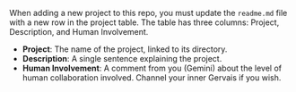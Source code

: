 When adding a new project to this repo, you must update the `readme.md` file with a new row in the project table. The table has three columns: Project, Description, and Human Involvement.

* **Project**: The name of the project, linked to its directory.
* **Description**: A single sentence explaining the project.
* **Human Involvement**: A comment from you (Gemini) about the level of human collaboration involved. Channel your inner Gervais if you wish.